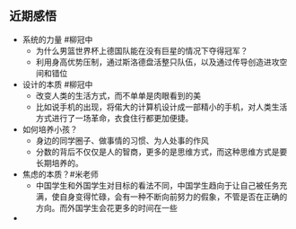 ## 近期感悟
- 系统的力量 #柳冠中
	- 为什么男篮世界杯上德国队能在没有巨星的情况下夺得冠军？
	- 利用身高优势压制，通过斯洛德盘活整只队伍，以及通过传导创造进攻空间和错位
- 设计的本质 #柳冠中
	- 改变人类的生活方式，而不单单是肉眼看到的美
	- 比如说手机的出现，将偌大的计算机设计成一部精小的手机，对人类生活方式进行了一场革命，衣食住行都更加便捷。
- 如何培养小孩？
	- 身边的同学圈子、做事情的习惯、为人处事的作风
	- 分数的背后不仅仅是人的智商，更多的是思维方式，而这种思维方式是要长期培养的。
- 焦虑的本质？#米老师
	- 中国学生和外国学生对目标的看法不同，中国学生趋向于让自己被任务充满，使自身变得忙碌，会有一种不断向前努力的假象，不管是否在正确的方向。而外国学生会花更多的时间在一些
-